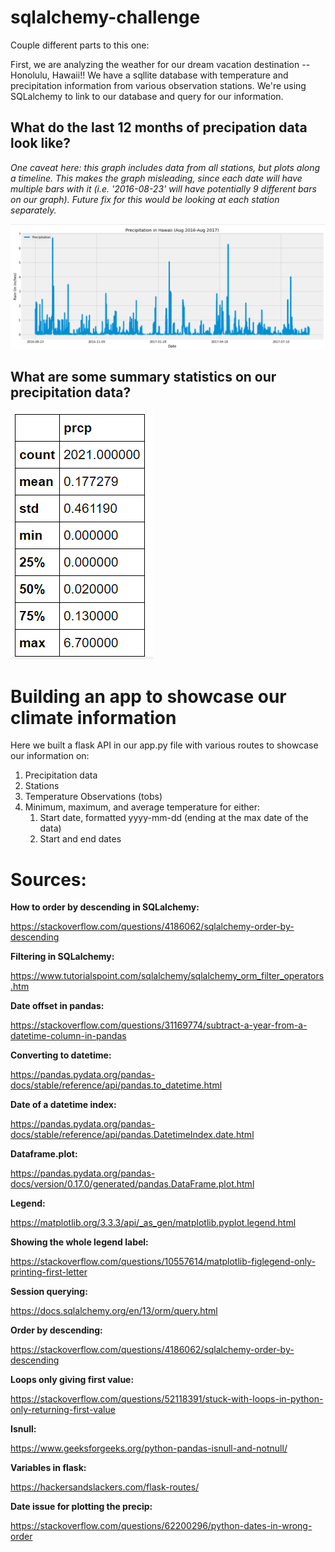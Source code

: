 # sqlalchemy-challenge

Couple different parts to this one:

First, we are analyzing the weather for our dream vacation destination -- Honolulu, Hawaii!! We have a sqllite database with temperature and precipitation information from various observation stations. We're using SQLalchemy to link to our database and query for our information.

## What do the last 12 months of precipation data look like?

*One caveat here: this graph includes data from all stations, but plots along a  timeline. This makes the graph misleading, since each date will have multiple bars with it (i.e. '2016-08-23' will have potentially 9 different bars on our graph). Future fix for this would be looking at each station separately.*

![Precipitation chart](https://github.com/LongPatrol/sqlalchemy-challenge/blob/main/Pictures/Precip_bar_chart.png)


## What are some summary statistics on our precipitation data?

![Precipitation stats](https://github.com/LongPatrol/sqlalchemy-challenge/blob/main/Pictures/Precip_summary_stats.png)

# Building an app to showcase our climate information

Here we built a flask API in our app.py file with various routes to showcase our information on:
  1. Precipitation data
  2. Stations 
  3. Temperature Observations (tobs)
  4. Minimum, maximum, and average temperature for either:  
      1. Start date, formatted yyyy-mm-dd (ending at the max date of the data)     
      2. Start and end dates

# Sources:
**How to order by descending in SQLalchemy:**

https://stackoverflow.com/questions/4186062/sqlalchemy-order-by-descending

**Filtering in SQLalchemy:**

https://www.tutorialspoint.com/sqlalchemy/sqlalchemy_orm_filter_operators.htm

**Date offset in pandas:**

https://stackoverflow.com/questions/31169774/subtract-a-year-from-a-datetime-column-in-pandas

**Converting to datetime:**

https://pandas.pydata.org/pandas-docs/stable/reference/api/pandas.to_datetime.html

**Date of a datetime index:**

https://pandas.pydata.org/pandas-docs/stable/reference/api/pandas.DatetimeIndex.date.html

**Dataframe.plot:**

https://pandas.pydata.org/pandas-docs/version/0.17.0/generated/pandas.DataFrame.plot.html

**Legend:**

https://matplotlib.org/3.3.3/api/_as_gen/matplotlib.pyplot.legend.html

**Showing the whole legend label:**

https://stackoverflow.com/questions/10557614/matplotlib-figlegend-only-printing-first-letter

**Session querying:**

https://docs.sqlalchemy.org/en/13/orm/query.html

**Order by descending:**

https://stackoverflow.com/questions/4186062/sqlalchemy-order-by-descending

**Loops only giving first value:**

https://stackoverflow.com/questions/52118391/stuck-with-loops-in-python-only-returning-first-value

**Isnull:**

https://www.geeksforgeeks.org/python-pandas-isnull-and-notnull/

**Variables in flask:**

https://hackersandslackers.com/flask-routes/

**Date issue for plotting the precip:**

https://stackoverflow.com/questions/62200296/python-dates-in-wrong-order
